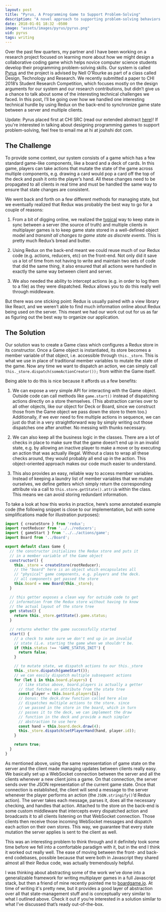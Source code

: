 ```yaml
---
layout: post
title: "Pyrus, A Programming Game to Support Problem-Solving"
description: "A novel approach to supporting problem-solving behaviors among novice programmers using game mechanics. CHI 2018 Student Research Competition winner."
date: 2018-01-01 18:32 -0500
image: "assets/images/pyrus/pyrus.png"
uid: pyrus
tags: writing
---
```

Over the past few quarters, my partner and I have been working on a research project focused on learning more about how we might design a collaborative coding game which helps novice computer science students develop their programming problem-solving skills. Our system is called [Pyrus](https://en.wikipedia.org/wiki/Pear) and the project is advised by Nell O'Rourke as part of a class called Design, Technology and Research. We recently submitted a paper to CHI 2018’s Student Research Competition, which focuses mostly on the design arguments for our system and our research contributions, but didn’t give us a chance to talk about some of the interesting technical challenges we faced. In this post, I’ll be going over how we handled one interesting technical hurdle by using Redux on the back-end to synchronize game state between a server and multiple clients.

Update: Pyrus placed first at CHI SRC (read our extended abstract [here](/assets/pyrus-src-paper.pdf))! If you're interested in talking about designing programming games to support problem-solving, feel free to email me at hi at joshshi dot com.

## The Challenge
To provide some context, our system consists of a game which has a few standard game-like components, like a board and a deck of cards. In this game, players can take actions that mutate the state of the game across multiple components, e.g. drawing a card would pop a card off the top of the deck and push it onto the player’s hand. All these changes need to be propagated to all clients in real time and must be handled the same way to ensure that state changes are consistent.

We went back and forth on a few different methods for managing state, but we eventually realized that Redux was probably the best way to go for a couple of reasons:

1. From a bit of digging online, we realized the [typical](https://gamedev.stackexchange.com/questions/28820/how-do-i-sync-multiplayer-game-state-more-efficiently-than-full-state-updates) way to keep state in sync between a server (the source of truth) and multiple clients in multiplayer games is to keep game state stored in a well-defined object model and *transmit all changes to game state as discrete events*. This is pretty much Redux’s bread and butter.

2. Using Redux on the back-end meant we could reuse much of our Redux code (e.g. actions, reducers, etc) on the front-end. Not only did it save us a lot of time from not having to write and maintain two sets of code that did the same thing, it also ensured that all actions were handled in exactly the same way between client and server.

3. We also needed the ability to intercept actions (e.g. in order to log them to a file) as they were dispatched. Redux allows you to do this really well through middleware.

But there was one sticking point: Redux is usually paired with a view library like React, and we weren’t able to find much information online about Redux being used on the server. This meant we had our work cut out for us as far as figuring out the best way to organize our application.

## The Solution
Our solution was to create a Game class which configures a Redux store in its constructor. Once a Game object is instantiated, its store becomes a member variable of that object, i.e. accessible through `this._store`. This is what we use in place of traditional member variables to mutate the state of the game. Now any time we want to dispatch an action, we can simply call `this._store.dispatch(someActionCreator());` from within the Game itself.

Being able to do this is nice because it affords us a few benefits:

1. We can expose a very simple API for interacting with the Game object. Outside code can call methods like `game.start()` instead of dispatching actions directly on a store themselves. (This abstraction carries over to all other objects, like our object for Deck or Board, since we construct those from the Game object we pass down the store to them too.) Additionally, if we ever need to fire multiple actions in sequence, we can just do that in a very straightforward way by simply writing out those dispatches one after another. No messing with thunks necessary.

2. We can also keep all the business logic in the classes. There are a lot of checks in place to make sure that the game doesn’t end up in an invalid state, e.g. by allowing an inactive player to make a move or by executing an action that was actually illegal. Without a class to wrap all these checks around, they would probably all end up in the action. This object-oriented approach makes our code much easier to understand.

3. This also provides an easy, reliable way to access member variables. Instead of keeping a laundry list of member variables that we mutate ourselves, we define getters which simply return the corresponding attribute via a call to  `this.store.getState().attrib` within the class. This means we can avoid storing redundant information.

To take a look at how this works in practice, here’s some annotated example code (the following snippet is close to our implementation, but with some simplifications made for illustration purposes):

```js
import { createStore } from 'redux';
import rootReducer from '../../reducers';
import { gameStart } from '../../actions/game';
import Board from '../Board';

export default class Game {
  // the constructor initializes the Redux store and puts it
  // in a member variable of the Game object
  constructor() {
    this._store = createStore(rootReducer);
    // the "board" here is an object which encapsulates all
    // "physical" game components, e.g. players and the deck.
    // all components get passed the store
    this.board = new Board(this._store);
  }

  // this getter exposes a clean way for outside code to get
  // information from the Redux store without having to know
  // the actual layout of the store tree
  get status() {
    return this._store.getState().game.status;
  }

  // returns whether the game successfully started
  start() {
    // a check to make sure we don't end up in an invalid
    // state (i.e. starting the game when we shouldn't be.
    if (this.status !== 'GAME_STATUS_INIT') {
      return false;
    }

    // to mutate state, we dispatch actions to our this._store
    this._store.dispatch(gameStart());
    // we can easily dispatch multiple subsequent actions
    for (let i in this.board.players) {
      // like status above, board.players is actually a getter
      // that fetches an attribute from the state tree
      const player = this.board.players[i];
      // bonus: the deck.draw function called here also
      // dispatches multiple actions to the store. since
      // we passed in the store in the board, which in turn
      // passes it to the deck, we can implement the draw
      // function in the deck and provide a much simpler
      // abstraction to use here
      const hand = this.board.deck.draw(4);
      this._store.dispatch(setPlayerHand(hand, player.id));
    }

    return true;
  }
}
```

As mentioned above, using the same representation of game state on the server and the client made managing updates between clients really easy. We basically set up a WebSocket connection between the server and all the clients whenever a new client joins a game. On that connection, the server sends over the JSON representation of the current game state. Once that connection is established, the client will send a message to the server whenever the player performs an action (the `JSON.stringify()`’d Redux action). The server takes each message, parses it, does all the necessary checking, and handles that action. Attached to the store on the back-end is some custom middleware that intercepts every dispatched action and broadcasts it to all clients listening on that WebSocket connection. Those clients then receive those incoming WebSocket messages and dispatch each action on their own stores. This way, we guarantee that every state mutation the server applies is sent to the client as well.

This was an interesting problem to think through and it definitely took some time before we fell into a comfortable paradigm with it, but in the end I think it worked out really well. The ease of moving between the front- and back-end codebases, possible because that were both in Javascript they shared almost all their Redux code, was actually tremendously helpful.

I was thinking about abstracting some of the work we've done into a generalizable framework for writing multiplayer games in a full Javascript stack, but then a friend of mine recently pointed me to [boardgame.io](https://github.com/google/boardgame.io). At time of writing it's pretty new, but it provides a good layer of abstraction over all that state-management stuff and is conceptually very similar to what I outlined above. Check it out if you’re interested in a solution similar to what I’ve discussed that’s ready out-of-the-box.